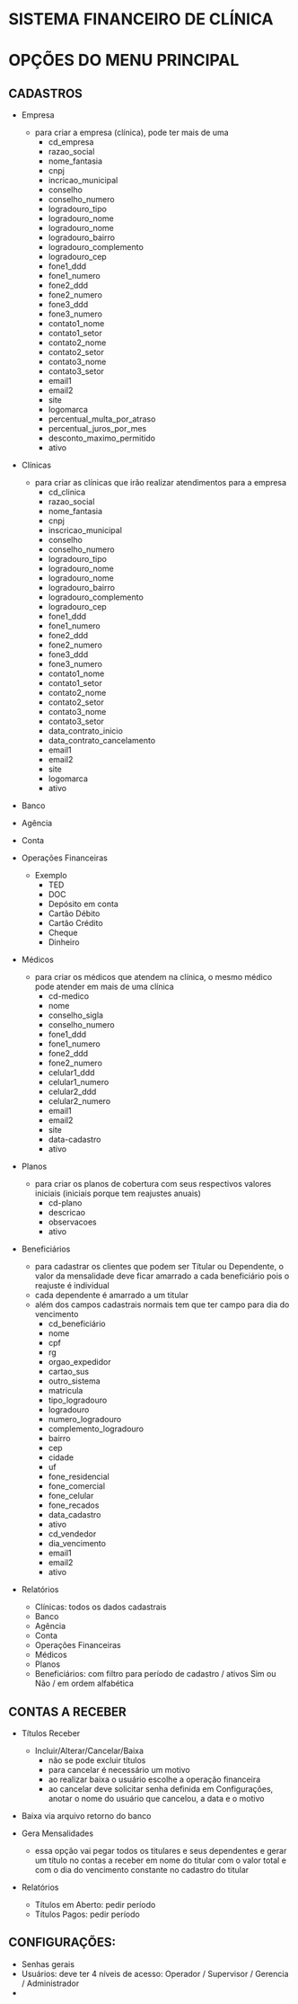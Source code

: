 # SISTEMA FINANCEIRO DE CLÍNICA

# OPÇÕES DO MENU PRINCIPAL

## CADASTROS

  - Empresa
    - para criar a empresa (clínica), pode ter mais de uma
      - cd_empresa
      - razao_social
      - nome_fantasia
      - cnpj
      - incricao_municipal
      - conselho
      - conselho_numero
      - logradouro_tipo
      - logradouro_nome
      - logradouro_nome
      - logradouro_bairro
      - logradouro_complemento
      - logradouro_cep
      - fone1_ddd
      - fone1_numero
      - fone2_ddd
      - fone2_numero
      - fone3_ddd
      - fone3_numero
      - contato1_nome
      - contato1_setor
      - contato2_nome
      - contato2_setor
      - contato3_nome
      - contato3_setor
      - email1
      - email2
      - site
      - logomarca
      - percentual_multa_por_atraso
      - percentual_juros_por_mes
      - desconto_maximo_permitido
      - ativo

  - Clínicas
    - para criar as clínicas que irão realizar atendimentos para a empresa
      - cd_clinica
      - razao_social
      - nome_fantasia
      - cnpj
      - inscricao_municipal
      - conselho
      - conselho_numero
      - logradouro_tipo
      - logradouro_nome
      - logradouro_nome
      - logradouro_bairro
      - logradouro_complemento
      - logradouro_cep
      - fone1_ddd
      - fone1_numero
      - fone2_ddd
      - fone2_numero
      - fone3_ddd
      - fone3_numero
      - contato1_nome
      - contato1_setor
      - contato2_nome
      - contato2_setor
      - contato3_nome
      - contato3_setor
      - data_contrato_inicio
      - data_contrato_cancelamento
      - email1
      - email2
      - site
      - logomarca
      - ativo

  - Banco

  - Agência

  - Conta

  - Operações Financeiras
    - Exemplo
      - TED
      - DOC
      - Depósito em conta
      - Cartão Débito
      - Cartão Crédito
      - Cheque
      - Dinheiro

  - Médicos
    - para criar os médicos que atendem na clínica, o mesmo médico pode
      atender em mais de uma clínica
      - cd-medico
      - nome
      - conselho_sigla
      - conselho_numero
      - fone1_ddd
      - fone1_numero
      - fone2_ddd
      - fone2_numero
      - celular1_ddd
      - celular1_numero
      - celular2_ddd
      - celular2_numero
      - email1
      - email2
      - site
      - data-cadastro
      - ativo

  - Planos
    - para criar os planos de cobertura com seus respectivos valores iniciais
      (iniciais porque tem reajustes anuais)
      - cd-plano
      - descricao
      - observacoes
      - ativo

  - Beneficiários
    - para cadastrar os clientes que podem ser Títular ou Dependente, o valor
      da mensalidade deve ficar amarrado a cada beneficiário pois o reajuste
      é individual
    - cada dependente é amarrado a um titular
    - além dos campos cadastrais normais tem que ter campo para dia do vencimento
      - cd_beneficiário
      - nome
      - cpf
      - rg
      - orgao_expedidor
      - cartao_sus
      - outro_sistema
      - matricula
      - tipo_logradouro
      - logradouro
      - numero_logradouro
      - complemento_logradouro
      - bairro
      - cep
      - cidade
      - uf
      - fone_residencial
      - fone_comercial
      - fone_celular
      - fone_recados
      - data_cadastro
      - ativo
      - cd_vendedor
      - dia_vencimento
      - email1
      - email2
      - ativo

  - Relatórios
      - Clínicas: todos os dados cadastrais
      - Banco
      - Agência
      - Conta
      - Operações Financeiras
      - Médicos
      - Planos
      - Beneficiários: com filtro para período de cadastro / ativos Sim ou Não / em ordem alfabética

## CONTAS A RECEBER

  - Títulos Receber
    - Incluir/Alterar/Cancelar/Baixa
      - não se pode excluir títulos
      - para cancelar é necessário um motivo
      - ao realizar baixa o usuário escolhe a operação financeira
      - ao cancelar deve solicitar senha definida em Configurações, anotar o nome do usuário que cancelou, a data e o motivo

  - Baixa via arquivo retorno do banco

  - Gera Mensalidades
    - essa opção vai pegar todos os titulares e seus dependentes e gerar um
      título no contas a receber em nome do titular com o valor total e com
      o dia do vencimento constante no cadastro do titular

  - Relatórios
    - Títulos em Aberto: pedir período
    - Títulos Pagos: pedir período
 
## CONFIGURAÇÕES:
   - Senhas gerais
   - Usuários: deve ter 4 níveis de acesso: Operador / Supervisor / Gerencia / Administrador
   - 
